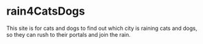 # rain4CatsDogs

This site is for cats and dogs to find out which city is raining cats and dogs, so they can rush to their portals and join the rain. 
